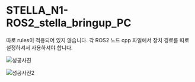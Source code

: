 # STELLA_N1-ROS2_stella_bringup_PC
따로 rules이 적용되어 있지 않습니다. 각 ROS2 노드 cpp 파일에서 장치 경로를 따로 설정하셔서 사용하셔야 합니다.

![성공사진](https://user-images.githubusercontent.com/85467544/176574935-c13fb349-9ef0-4942-bdc9-bd898d2e2ea5.PNG)

![성공사진2](https://user-images.githubusercontent.com/85467544/176574933-92ee9e13-cb7c-437d-b505-e994381a0dc3.PNG)
